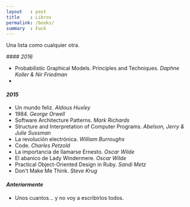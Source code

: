 ```yaml
---
layout   : post
title    : Libros
permalink: /books/
summary  : Fuck
---
```


Una lista como cualquier otra.

#### *2016*

- Probabilistic Graphical Models. Principles and Techniques. *Daphne Koller & Nir Friedman*
-

#### *2015*

- Un mundo feliz. *Aldous Huxley*
- 1984\. *George Orwell*
- Software Architecture Patterns. *Mark Richards*
- Structure and Interpretation of Computer Programs. *Abelson, Jerry & Julie Sussman*
- La revolución electrónica. *William Burroughs*
- Code. *Charles Petzold*
- La importancia de llamarse Ernesto. *Oscar Wilde*
- El abanico de Lady Windermere. *Oscar Wilde*
- Practical Object-Oriented Design in Ruby. *Sandi Metz*
- Don't Make Me Think. *Steve Krug*

#### *Anteriormente*

- Unos cuantos... y no voy a escribirlos todos.
